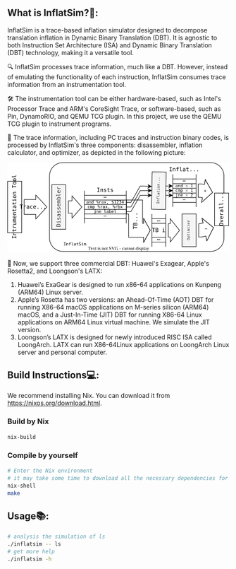## What is InflatSim?🚀:

InflatSim is a trace-based inflation simulator designed to decompose translation inflation in Dynamic Binary Translation (DBT).
It is agnostic to both Instruction Set Architecture (ISA) and Dynamic Binary Translation (DBT) technology, making it a versatile tool.

🔍 InflatSim processes trace information, much like a DBT.
However, instead of emulating the functionality of each instruction, InflatSim consumes trace information from an instrumentation tool.

🛠️ The instrumentation tool can be either hardware-based, such as Intel's Processor Trace and ARM's CoreSight Trace, or software-based, such as Pin, DynamoRIO, and QEMU TCG plugin.
In this project, we use the QEMU TCG plugin to instrument programs.

🧩 The trace information, including PC traces and instruction binary codes, is processed by InflatSim's three components:
disassembler, inflation calculator, and optimizer, as depicted in the following picture:

![](./pictures/de-flate.svg)

🌟 Now, we support three commercial DBT: Huawei's Exagear, Apple's Rosetta2, and Loongson's LATX:

1. Huawei’s ExaGear is designed to run x86-64 applications on Kunpeng (ARM64) Linux server. 
2. Apple’s Rosetta has two versions: an Ahead-Of-Time (AOT) DBT for running X86-64 macOS applications on M-series silicon (ARM64) macOS,
  and a Just-In-Time (JIT) DBT for running X86-64 Linux applications on ARM64 Linux virtual machine. We simulate the JIT version.
3. Loongson’s LATX  is designed for newly introduced RISC ISA called LoongArch.
  LATX can run X86-64Linux applications on LoongArch Linux server and personal computer.

## Build Instructions💻:

We recommend installing Nix. You can download it from https://nixos.org/download.html.

### Build by Nix

```bash
nix-build
```

### Compile by yourself

```bash
# Enter the Nix environment
# it may take some time to download all the necessary dependencies for the first time
nix-shell
make
```

## Usage📚:

```bash
# analysis the simulation of ls
./inflatsim -- ls
# get more help
./inflatsim -h
```
